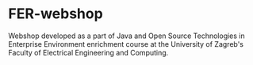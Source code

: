 # FER-webshop
Webshop developed as a part of Java and Open Source Technologies in Enterprise Environment enrichment course at the University of Zagreb's Faculty of Electrical Engineering and Computing.
